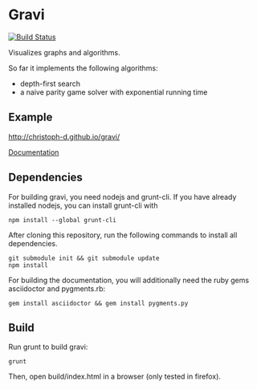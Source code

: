 Gravi
=====

[![Build Status](https://travis-ci.org/Christoph-D/gravi.svg?branch=master)](https://travis-ci.org/Christoph-D/gravi)

Visualizes graphs and algorithms.

So far it implements the following algorithms:
- depth-first search
- a naive parity game solver with exponential running time

Example
-------

http://christoph-d.github.io/gravi/

[Documentation](http://christoph-d.github.io/gravi/doc/graph.html)

Dependencies
------------

For building gravi, you need nodejs and grunt-cli.  If you have
already installed nodejs, you can install grunt-cli with

```
npm install --global grunt-cli
```

After cloning this repository, run the following commands to install
all dependencies.

```
git submodule init && git submodule update
npm install
```

For building the documentation, you will additionally need the ruby
gems asciidoctor and pygments.rb:

```
gem install asciidoctor && gem install pygments.py
```

Build
-----

Run grunt to build gravi:

```
grunt
```

Then, open build/index.html in a browser (only tested in firefox).
